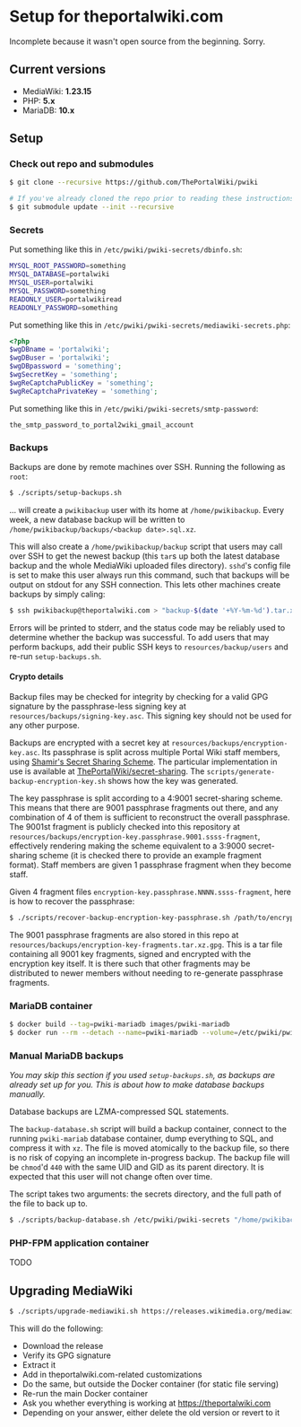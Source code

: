 # Setup for theportalwiki.com

Incomplete because it wasn't open source from the beginning. Sorry.

## Current versions

* MediaWiki: **1.23.15**
* PHP: **5.x**
* MariaDB: **10.x**

## Setup

### Check out repo and submodules

```bash
$ git clone --recursive https://github.com/ThePortalWiki/pwiki

# If you've already cloned the repo prior to reading these instructions:
$ git submodule update --init --recursive
```

### Secrets

Put something like this in `/etc/pwiki/pwiki-secrets/dbinfo.sh`:

```bash
MYSQL_ROOT_PASSWORD=something
MYSQL_DATABASE=portalwiki
MYSQL_USER=portalwiki
MYSQL_PASSWORD=something
READONLY_USER=portalwikiread
READONLY_PASSWORD=something
```

Put something like this in `/etc/pwiki/pwiki-secrets/mediawiki-secrets.php`:

```php
<?php
$wgDBname = 'portalwiki';
$wgDBuser = 'portalwiki';
$wgDBpassword = 'something';
$wgSecretKey = 'something';
$wgReCaptchaPublicKey = 'something';
$wgReCaptchaPrivateKey = 'something';
```

Put something like this in `/etc/pwiki/pwiki-secrets/smtp-password`:

```
the_smtp_password_to_portal2wiki_gmail_account
```

### Backups

Backups are done by remote machines over SSH. Running the following as `root`:

```bash
$ ./scripts/setup-backups.sh
```

... will create a `pwikibackup` user with its home at `/home/pwikibackup`. Every week, a new database backup will be written to `/home/pwikibackup/backups/<backup date>.sql.xz`.

This will also create a `/home/pwikibackup/backup` script that users may call over SSH to get the newest backup (this `tar`s up both the latest database backup and the whole MediaWiki uploaded files directory). `sshd`'s config file is set to make this user always run this command, such that backups will be output on stdout for any SSH connection. This lets other machines create backups by simply caling:

```bash
$ ssh pwikibackup@theportalwiki.com > "backup-$(date '+%Y-%m-%d').tar.xz.gpg"
```

Errors will be printed to stderr, and the status code may be reliably used to determine whether the backup was successful. To add users that may perform backups, add their public SSH keys to `resources/backup/users` and re-run `setup-backups.sh`.

#### Crypto details

Backup files may be checked for integrity by checking for a valid GPG signature by the passphrase-less signing key at `resources/backups/signing-key.asc`. This signing key should not be used for any other purpose.

Backups are encrypted with a secret key at `resources/backups/encryption-key.asc`. Its passphrase is split across multiple Portal Wiki staff members, using [Shamir's Secret Sharing Scheme](https://en.wikipedia.org/wiki/Shamir%27s_Secret_Sharing). The particular implementation in use is available at [ThePortalWiki/secret-sharing](https://github.com/ThePortalWiki/secret-sharing). The `scripts/generate-backup-encryption-key.sh` shows how the key was generated.

The key passphrase is split according to a 4:9001 secret-sharing scheme. This means that there are 9001 passphrase fragments out there, and any combination of 4 of them is sufficient to reconstruct the overall passphrase. The 9001st fragment is publicly checked into this repository at `resources/backups/encryption-key.passphrase.9001.ssss-fragment`, effectively rendering making the scheme equivalent to a 3:9000 secret-sharing scheme (it is checked there to provide an example fragment format). Staff members are given 1 passphrase fragment when they become staff.

Given 4 fragment files `encryption-key.passphrase.NNNN.ssss-fragment`, here is how to recover the passphrase:

```bash
$ ./scripts/recover-backup-encryption-key-passphrase.sh /path/to/encryption-key.passphrase.*.ssss-fragment
```

The 9001 passphrase fragments are also stored in this repo at `resources/backups/encryption-key-fragments.tar.xz.gpg`. This is a tar file containing all 9001 key fragments, signed and encrypted with the encryption key itself. It is there such that other fragments may be distributed to newer members without needing to re-generate passphrase fragments.

### MariaDB container

```bash
$ docker build --tag=pwiki-mariadb images/pwiki-mariadb
$ docker run --rm --detach --name=pwiki-mariadb --volume=/etc/pwiki/pwiki-secrets:/pwiki-secrets --volume=/var/lib/mysql-pwiki:/var/lib/mysql pwiki-mariadb
```

### Manual MariaDB backups

*You may skip this section if you used `setup-backups.sh`, as backups are already set up for you. This is about how to make database backups manually.*

Database backups are LZMA-compressed SQL statements.

The `backup-database.sh` script will build a backup container, connect to the running `pwiki-mariab` database container, dump everything to SQL, and compress it with `xz`. The file is moved atomically to the backup file, so there is no risk of copying an incomplete in-progress backup. The backup file will be `chmod`'d `440` with the same UID and GID as its parent directory. It is expected that this user will not change often over time.

The script takes two arguments: the secrets directory, and the full path of the file to back up to.

```bash
$ ./scripts/backup-database.sh /etc/pwiki/pwiki-secrets "/home/pwikibackup/database-backups/$(date '+%Y-%m-%d').sql.xz"
```

### PHP-FPM application container

TODO

## Upgrading MediaWiki

```bash
$ ./scripts/upgrade-mediawiki.sh https://releases.wikimedia.org/mediawiki/x.xx/mediawiki-x.xx.xx.tar.gz
```

This will do the following:
* Download the release
* Verify its GPG signature
* Extract it
* Add in theportalwiki.com-related customizations
* Do the same, but outside the Docker container (for static file serving)
* Re-run the main Docker container
* Ask you whether everything is working at https://theportalwiki.com
* Depending on your answer, either delete the old version or revert to it
